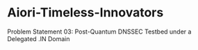 # Aiori-Timeless-Innovators
Problem Statement 03: Post-Quantum DNSSEC Testbed under a Delegated .IN Domain
